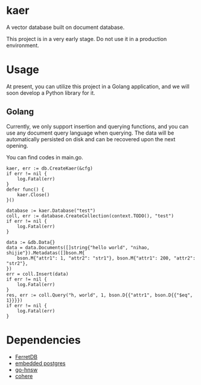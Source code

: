 # kaer

A vector database built on document database.

This project is in a very early stage. Do not use it in a production environment.

# Usage

At present, you can utilize this project in a Golang application, and we will soon develop a Python library for it.

## Golang

Currently, we only support insertion and querying functions, and you can use any document query language when querying. The data will be automatically persisted on disk and can be recovered upon the next opening.

You can find codes in main.go.
```
kaer, err := db.CreateKaer(&cfg)
if err != nil {
	log.Fatal(err)
}
defer func() {
	kaer.Close()
}()

database := kaer.Database("test")
coll, err := database.CreateCollection(context.TODO(), "test")
if err != nil {
	log.Fatal(err)
}

data := &db.Data{}
data = data.Documents([]string{"hello world", "nihao, shijie"}).Metadatas([]bson.M{
	bson.M{"attr1": 1, "attr2": "str1"}, bson.M{"attr1": 200, "attr2": "str2"},
})
err = coll.Insert(data)
if err != nil {
	log.Fatal(err)
}
res, err := coll.Query("h, world", 1, bson.D{{"attr1", bson.D{{"$eq", 1}}}})
if err != nil {
	log.Fatal(err)
}

```

# Dependencies
* [FerretDB](https://github.com/FerretDB/FerretDB)
* [embedded postgres](https://github.com/fergusstrange/embedded-postgres)
* [go-hnsw](https://github.com/Bithack/go-hnsw)
* [cohere](https://cohere.com/)

